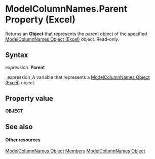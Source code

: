 
# ModelColumnNames.Parent Property (Excel)

Returns an  **Object** that represents the parent object of the specified [ModelColumnNames Object (Excel)](3a8a966f-b987-a77b-1d4c-eb7b35179f8b.md) object. Read-only.


## Syntax

 _expression_. **Parent**

 _expression_A variable that represents a  [ModelColumnNames Object (Excel)](3a8a966f-b987-a77b-1d4c-eb7b35179f8b.md) object.


## Property value

 **OBJECT**


## See also


#### Other resources


 [ModelColumnNames Object Members](ba659135-e622-bc31-0a97-0c5ea6046964.md)
 [ModelColumnNames Object](3a8a966f-b987-a77b-1d4c-eb7b35179f8b.md)
